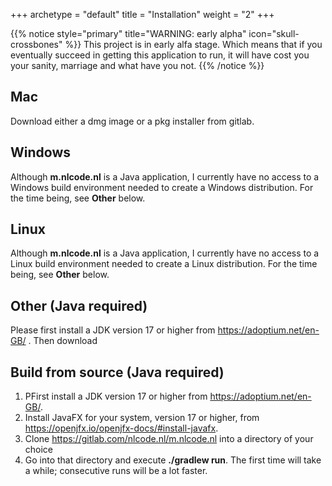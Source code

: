+++
archetype = "default"
title = "Installation"
weight = "2"
+++

{{% notice style="primary" title="WARNING: early alpha" icon="skull-crossbones" %}}
This project is in early alfa stage. Which means that if you eventually succeed in getting this
application to run, it will have cost you your sanity, marriage and what have you not.
{{% /notice %}}

## Mac
Download either a dmg image or a pkg installer from gitlab.

## Windows
Although **m.nlcode.nl** is a Java application, I currently have no access to a Windows build
environment needed to create a Windows distribution. For the time being, see **Other** below.

## Linux
Although **m.nlcode.nl** is a Java application, I currently have no access to a Linux build
environment needed to create a Linux distribution. For the time being, see **Other** below.

## Other (Java required)
Please first install a JDK version 17 or higher from https://adoptium.net/en-GB/ . Then download

## Build from source (Java required)
1. PFirst install a JDK version 17 or higher from https://adoptium.net/en-GB/.
1. Install JavaFX for your system, version 17 or higher, from https://openjfx.io/openjfx-docs/#install-javafx.
1. Clone https://gitlab.com/nlcode.nl/m.nlcode.nl into a directory of your choice 
1. Go into that directory and execute **./gradlew run**. The first time will take a while;
consecutive runs will be a lot faster.

